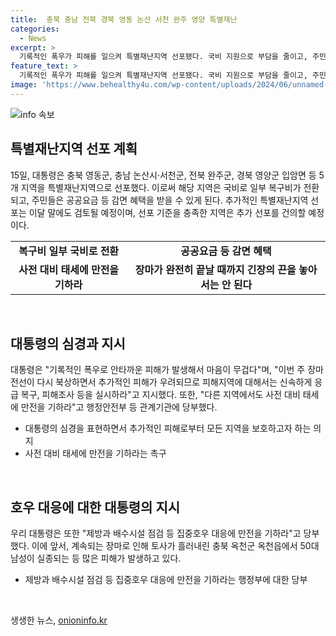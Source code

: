 ```yaml
---
title:  충북 충남 전북 경북 영동 논산 서천 완주 영양 특별재난
categories:
  - News
excerpt: >
  기록적인 폭우가 피해를 일으켜 특별재난지역 선포됐다. 국비 지원으로 부담을 줄이고, 주민에게 혜택을 제공할 예정이며, 추가 선포도 검토 중이라고 대통령실이 밝혔다. 윤 대통령은 피해 조사와 응급 복구를 촉구했고, 장마 전선의 영향으로 추가 피해가 우려되므로 만전을 기하라고 지시했다. (150자)
feature_text: >
  기록적인 폭우가 피해를 일으켜 특별재난지역 선포됐다. 국비 지원으로 부담을 줄이고, 주민에게 혜택을 제공할 예정이며, 추가 선포도 검토 중이라고 대통령실이 밝혔다. 윤 대통령은 피해 조사와 응급 복구를 촉구했고, 장마 전선의 영향으로 추가 피해가 우려되므로 만전을 기하라고 지시했다. (150자)
image: 'https://www.behealthy4u.com/wp-content/uploads/2024/06/unnamed-file.png'
---
```


<p><img src="https://www.behealthy4u.com/wp-content/uploads/2024/06/unnamed-file.png" alt="info 속보" /></p>

<h2 data-ke-size="size26">특별재난지역 선포 계획</h2>

<p data-ke-size="size16">15일, 대통령은 충북 영동군, 충남 논산시·서천군, 전북 완주군, 경북 영양군 입암면 등 5개 지역을 특별재난지역으로 선포했다. 이로써 해당 지역은 국비로 일부 복구비가 전환되고, 주민들은 공공요금 등 감면 혜택을 받을 수 있게 된다. 추가적인 특별재난지역 선포는 이달 말에도 검토될 예정이며, 선포 기준을 충족한 지역은 추가 선포를 건의할 예정이다.</p>

<table style="width: 100%;" data-ke-size="size16">
<tbody>
<tr>
<td style="text-align: center; height: 17px;"><b>복구비 일부 국비로 전환</b></</td>
<td style="text-align: center; height: 17px;"><b>공공요금 등 감면 혜택</b></td>
</tr>
<tr>
<td style="text-align: center; height: 17px;"><b>사전 대비 태세에 만전을 기하라</b></td>
<td style="text-align: center; height: 17px;"><b>장마가 완전히 끝날 때까지 긴장의 끈을 놓아서는 안 된다</b></td>
</tr>
</tbody>
</table>

<p data-ke-size="size16">&nbsp;</p>

<h2 data-ke-size="size26">대통령의 심경과 지시</h2>

<p data-ke-size="size16">대통령은 "기록적인 폭우로 안타까운 피해가 발생해서 마음이 무겁다"며, "이번 주 장마전선이 다시 북상하면서 추가적인 피해가 우려되므로 피해지역에 대해서는 신속하게 응급 복구, 피해조사 등을 실시하라"고 지시했다. 또한, "다른 지역에서도 사전 대비 태세에 만전을 기하라"고 행정안전부 등 관계기관에 당부했다.</p>

<ul data-ke-size="size16">
<li>대통령의 심경을 표현하면서 추가적인 피해로부터 모든 지역을 보호하고자 하는 의지</li>
<li>사전 대비 태세에 만전을 기하라는 촉구</li>
</ul>

<p data-ke-size="size16">&nbsp;</p>

<h2 data-ke-size="size26">호우 대응에 대한 대통령의 지시</h2>

<p data-ke-size="size16">우리 대통령은 또한 "제방과 배수시설 점검 등 집중호우 대응에 만전을 기하라"고 당부했다. 이에 앞서, 계속되는 장마로 인해 토사가 흘러내린 충북 옥천군 옥천읍에서 50대 남성이 실종되는 등 많은 피해가 발생하고 있다.</p>

<ul data-ke-size="size16">
<li>제방과 배수시설 점검 등 집중호우 대응에 만전을 기하라는 행정부에 대한 당부</li>
</ul>

<p data-ke-size="size16">&nbsp;</p>
생생한 뉴스, <a href="https://onioninfo.kr" rel="dofollow">onioninfo.kr</a>


